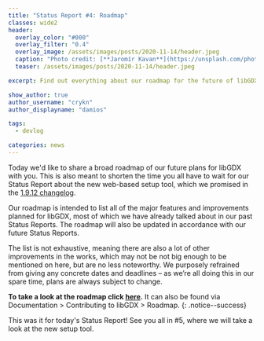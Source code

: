 ```yaml
---
title: "Status Report #4: Roadmap"
classes: wide2
header:
  overlay_color: "#000"
  overlay_filter: "0.4"
  overlay_image: /assets/images/posts/2020-11-14/header.jpeg
  caption: "Photo credit: [**Jaromír Kavan**](https://unsplash.com/photos/vv-oEGlN-4E)"
  teaser: /assets/images/posts/2020-11-14/header.jpeg

excerpt: Find out everything about our roadmap for the future of libGDX.

show_author: true
author_username: "crykn"
author_displayname: "damios"

tags:
  - devlog

categories: news
---
```


Today we'd like to share a broad roadmap of our future plans for libGDX with you. This is also meant to shorten the time you all have to wait for our Status Report about the new web-based setup tool, which we promised in the [1.9.12 changelog](/news/2020/10/gdx_1_9_12).

Our roadmap is intended to list all of the major features and improvements planned for libGDX, most of which we have already talked about in our past Status Reports. The roadmap will also be updated in accordance with our future Status Reports.

The list is not exhaustive, meaning there are also a lot of other improvements in the works, which may not be not big enough to be mentioned on here, but are no less noteworthy. We purposely refrained from giving any concrete dates and deadlines – as we’re all doing this in our spare time, plans are always subject to change.

**To take a look at the roadmap click [here](/roadmap/).** It can also be found via Documentation > Contributing to libGDX > Roadmap.
{: .notice--success}

This was it for today's Status Report! See you all in #5, where we will take a look at the new setup tool.
